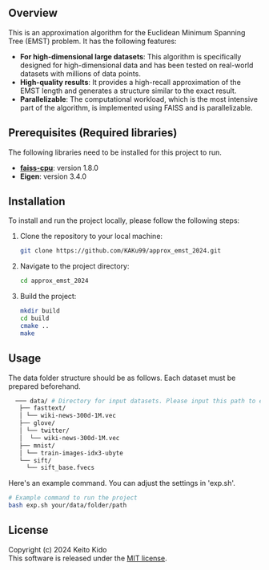 ## Overview

This is an approximation algorithm for the Euclidean Minimum Spanning Tree (EMST) problem. It has the following features:

- **For high-dimensional large datasets**: This algorithm is specifically designed for high-dimensional data and has been tested on real-world datasets with millions of data points.
- **High-quality results**: It provides a high-recall approximation of the EMST length and generates a structure similar to the exact result.
- **Parallelizable**: The computational workload, which is the most intensive part of the algorithm, is implemented using FAISS and is parallelizable.

## Prerequisites (Required libraries)

The following libraries need to be installed for this project to run.

- **[faiss-cpu](https://github.com/facebookresearch/faiss)**: version 1.8.0
- **Eigen**: version 3.4.0
  
## Installation

To install and run the project locally, please follow the following steps:

1. Clone the repository to your local machine:
    ```bash
    git clone https://github.com/KAKu99/approx_emst_2024.git
    ```

2. Navigate to the project directory:
    ```bash
    cd approx_emst_2024
    ```

3. Build the project:
   ```bash
   mkdir build
   cd build
   cmake ..
   make
   ```

## Usage

The data folder structure should be as follows. Each dataset must be prepared beforehand.

```bash
  ─── data/ # Directory for input datasets. Please input this path to exp.sh. 
   ├── fasttext/
   │ └── wiki-news-300d-1M.vec
   ├── glove/
   │ └── twitter/
   │  └── wiki-news-300d-1M.vec
   ├── mnist/
   │ └── train-images-idx3-ubyte
   └── sift/
     └── sift_base.fvecs
```

Here's an example command. You can adjust the settings in 'exp.sh'.

```bash
# Example command to run the project
bash exp.sh your/data/folder/path
```

## License
Copyright (c) 2024 Keito Kido  
This software is released under the [MIT license](https://github.com/KAKu99/approx_emst_2024/blob/master/LICENSE.txt).
